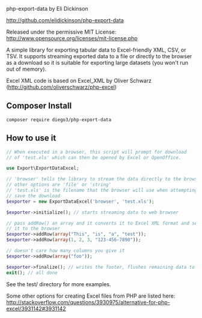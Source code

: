 php-export-data by Eli Dickinson

http://github.com/elidickinson/php-export-data

Released under the permissive MIT License: http://www.opensource.org/licenses/mit-license.php

A simple library for exporting tabular data to Excel-friendly XML, CSV, or TSV. It supports streaming exported data to a file or directly to the browser as a download so it is suitable for exporting large datasets (you won't run out of memory).

Excel XML code is based on Excel_XML by Oliver Schwarz (http://github.com/oliverschwarz/php-excel)

## Composer Install

```shell
composer require diego3/php-export-data
```
## How to use it

```php
// When executed in a browser, this script will prompt for download 
// of 'test.xls' which can then be opened by Excel or OpenOffice.

use Export\ExportDataExcel;

// 'browser' tells the library to stream the data directly to the browser.
// other options are 'file' or 'string'
// 'test.xls' is the filename that the browser will use when attempting to 
// save the download
$exporter = new ExportDataExcel('browser', 'test.xls');

$exporter->initialize(); // starts streaming data to web browser

// pass addRow() an array and it converts it to Excel XML format and sends 
// it to the browser
$exporter->addRow(array("This", "is", "a", "test")); 
$exporter->addRow(array(1, 2, 3, "123-456-7890"));

// doesn't care how many columns you give it
$exporter->addRow(array("foo")); 

$exporter->finalize(); // writes the footer, flushes remaining data to browser.
exit(); // all done
```
    

See the test/ directory for more examples.


Some other options for creating Excel files from PHP are listed here: http://stackoverflow.com/questions/3930975/alternative-for-php-excel/3931142#3931142
